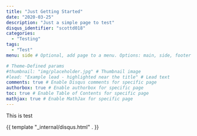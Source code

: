 ```yaml
---
title: "Just Getting Started"
date: "2020-03-25"
description: "Just a simple page to test"
disqus_identifier: "scottd018"
categories:
  - "Testing"
tags:
  - "Test"
menu: side # Optional, add page to a menu. Options: main, side, footer

# Theme-Defined params
#thumbnail: "img/placeholder.jpg" # Thumbnail image
#lead: "Example lead - highlighted near the title" # Lead text
comments: true # Enable Disqus comments for specific page
authorbox: true # Enable authorbox for specific page
toc: true # Enable Table of Contents for specific page
mathjax: true # Enable MathJax for specific page
---
```

This is test

{{ template "_internal/disqus.html" . }}
